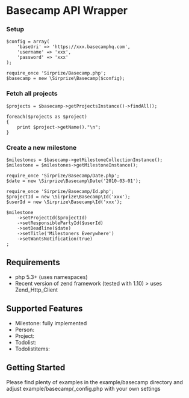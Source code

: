 Basecamp API Wrapper
====================

### Setup
	$config = array(
		'baseUri' => 'https://xxx.basecamphq.com',
		'username' => 'xxx',
		'password' => 'xxx'
	);
	
	require_once 'Sirprize/Basecamp.php';
	$basecamp = new \Sirprize\Basecamp($config);
	
### Fetch all projects
	$projects = $basecamp->getProjectsInstance()->findAll();
	
	foreach($projects as $project)
	{
		print $project->getName()."\n";
	}

### Create a new milestone
	$milestones = $basecamp->getMilestoneCollectionInstance();
	$milestone = $milestones->getMilestoneInstance();
	
	require_once 'Sirprize/Basecamp/Date.php';
	$date = new \Sirprize\Basecamp\Date('2010-03-01');

	require_once 'Sirprize/Basecamp/Id.php';
	$projectId = new \Sirprize\Basecamp\Id('xxx');
	$userId = new \Sirprize\Basecamp\Id('xxx');

	$milestone
		->setProjectId($projectId)
		->setResponsiblePartyId($userId)
		->setDeadline($date)
		->setTitle('Milestoners Everywhere')
		->setWantsNotification(true)
	;

Requirements
------------

+ php 5.3+ (uses namespaces)
+ Recent version of zend framework (tested with 1.10) > uses Zend_Http_Client


Supported Features
------------------

+ Milestone: fully implemented
+ Person:
+ Project:
+ Todolist:
+ Todolistitems:


Getting Started
---------------

Please find plenty of examples in the example/basecamp directory and adjust example/basecamp/_config.php with your own settings